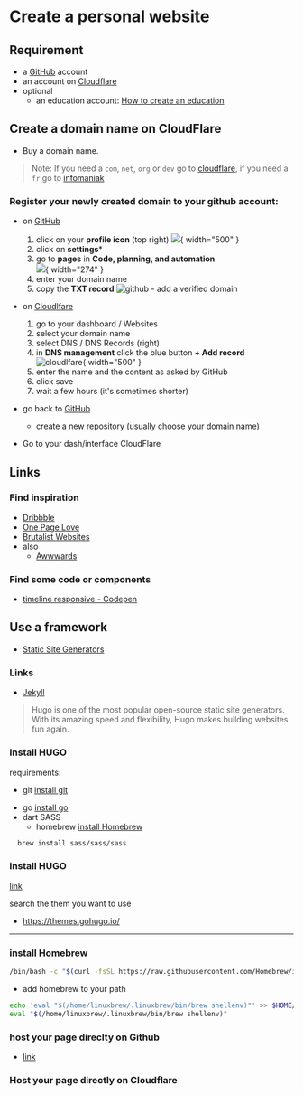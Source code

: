 # Create a personal website

<!-- for Joplin users -->
<!-- ${toc} -->

<!-- todo
- buy a domain name
 -->

## Requirement

- a [GitHub](https://github.com) account
- an account on [Cloudflare](https://www.cloudflare.com/)
- optional
    * an education account: [How to create an education](./ask-github-edu.md)

## Create a domain name on CloudFlare

- Buy a domain name.

> Note: If you need a `com`, `net`, `org` or `dev` go to [cloudflare](https://developers.cloudflare.com/registrar/get-started/register-domain/), if you need a `fr` go to [infomaniak](https://www.infomaniak.com/en/domains)

### Register your newly created domain to your github account:

- on [GitHub](https://github.com)
    1. click on your **profile icon** (top right)
    ![](/assets/img/create-personal-page-github-menu-top-right.png){ width="500" }  
    2. click on **settings***  
    3. go to **pages** in **Code, planning, and automation**  
    ![](/assets/img/create-personal-page-github-menu-page.png){ width="274" }  
    4. enter your domain name
    5. copy the **TXT record**
    ![github - add a verified domain](/assets/img/create-personal-page-github-add-verified-domain.png)
- on [Cloudlfare](https://dash.cloudflare.com)
    1. go to your dashboard / Websites
    2. select your domain name
    3. select DNS / DNS Records (right)
    4. in **DNS management** click the blue button **+ Add record**  
    ![cloudlfare](/assets/img/create-personal-page-cloudflare-txt-records.png){ width="500" }  
    5. enter the name and the content as asked by GitHub
    6. click save
    7. wait a few hours (it's sometimes shorter)
- go back to [GitHub](https://github.com/settings/pages)
    - create a new repository (usually choose your domain name)

- Go to your dash/interface CloudFlare

## Links

### Find inspiration

- [Dribbble](https://dribbble.com/tags/developer-portfolio)
- [One Page Love](https://onepagelove.com/inspiration/resume)
- [Brutalist Websites](https://brutalistwebsites.com/)
- also
    - [Awwwards](https://www.awwwards.com/websites/?tag=portfolio&category=technology)

### Find some code or components

- [timeline responsive - Codepen](https://codepen.io/search/pens?q=timeline+responsive)

## Use a framework

- [Static Site Generators](https://github.com/collections/static-site-generators)

### Links

- [Jekyll](https://github.com/jekyll/jekyll) 

> Hugo is one of the most popular open-source static site generators. With its amazing speed and flexibility, Hugo makes building websites fun again.

### Install HUGO

requirements:
  - git [install git](https://git-scm.com/download/linux)
  <!-- todo upgrade go (from apt version) -->
  - go [install go](#) 
  - dart SASS
    - homebrew [install Homebrew](https://docs.brew.sh/Homebrew-on-Linux)

```sh
  brew install sass/sass/sass
```

### install HUGO

[link](https://gohugo.io/installation/linux/)

search the them you want to use
  - https://themes.gohugo.io/ 

***

### install Homebrew

```sh
/bin/bash -c "$(curl -fsSL https://raw.githubusercontent.com/Homebrew/install/HEAD/install.sh)"
```

  - add homebrew to your path

```sh
echo 'eval "$(/home/linuxbrew/.linuxbrew/bin/brew shellenv)"' >> $HOME/.bashrc
eval "$(/home/linuxbrew/.linuxbrew/bin/brew shellenv)"
```

### host your page direclty on Github

  - [link](https://pages.github.com/)

### Host your page directly on Cloudflare
